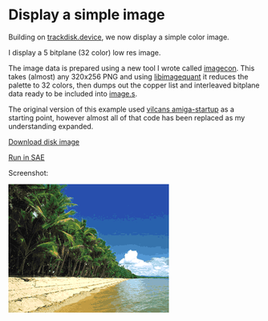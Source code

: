 Display a simple image
======================

Building on [trackdisk.device](../000.trackdisk), we now display a simple color image.

I display a 5 bitplane (32 color) low res image.

The image data is prepared using a new tool I wrote called [imagecon](../tools/imagecon/imagecon.c). This takes (almost) any 320x256 PNG and using [libimagequant](https://pngquant.org/lib/) it reduces the palette to 32 colors, then dumps out the copper list and interleaved bitplane data ready to be included into [image.s](image.s).

The original version of this example used [vilcans amiga-startup](https://github.com/vilcans/amiga-startup) as a starting point, however almost all of that code has been replaced as my understanding expanded.

[Download disk image](bin/image.adf?raw=true)

<a href="http://alpine9000.github.io/ScriptedAmigaEmulator/#amiga_examples/image.adf" target="_blank">Run in SAE</a>

Screenshot:

![Screenshot](screenshot.png?raw=true)
